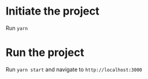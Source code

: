 # Initiate the project
Run `yarn`

# Run the project
Run `yarn start` and navigate to `http://localhost:3000`
